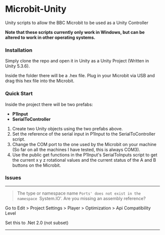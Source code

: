 # Microbit-Unity
Unity scripts to allow the BBC Microbit to be used as a Unity Controller

**Note that these scripts currently only work in Windows, but can be altered to work in other operating systems.**


### Installation

Simply clone the repo and open it in Unity as a Unity Project (Written in Unity 5.3.6).

Inside the folder there will be a .hex file. Plug in your Microbit via USB and drag this hex file into the Microbit.

### Quick Start

Inside the project there will be two prefabs:

+ **P1Input**
+ **SerialToController**

1. Create two Unity objects using the two prefabs above.
2. Set the reference of the serial input in P1Input to the SerialToController script.
3. Change the COM port to the one used by the Microbit on your machine (So far on all the machines
I have tested, this is always COM3).
4. Use the public get functions in the P1Input's SerialToInputs script to get the current x y z
rotational values and the current status of the A and B buttons on the Microbit.


### Issues
---
> The type or namespace name `Ports' does not exist in the namespace `System.IO'. Are you missing an assembly reference?

Go to Edit > Project Settings > Player > Optimization > Api Compatibility Level

Set this to .Net 2.0 (not subset)

---

